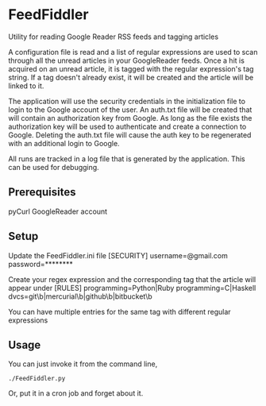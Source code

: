 FeedFiddler
===========

Utility for reading Google Reader RSS feeds and tagging articles

A configuration file is read and a list of regular expressions are used
to scan through all the unread articles in your GoogleReader feeds. Once 
a hit is acquired on an unread article, it is tagged with the regular 
expression's tag string. If a tag doesn't already exist, it will be created 
and the article will be linked to it. 

The application will use the security credentials in the initialization file
to login to the Google account of the user. An auth.txt file will be created 
that will contain an authorization key from Google. As long as the file exists 
the authorization key will be used to authenticate and create a connection to 
Google. Deleting the auth.txt file will cause the auth key to be regenerated 
with an additional login to Google.

All runs are tracked in a log file that is generated by the application. This
can be used for debugging.


Prerequisites
-------------
pyCurl
GoogleReader account

Setup
-----
Update the FeedFiddler.ini file
    [SECURITY]
    username=<userName>@gmail.com
    password=********
    
Create your regex expression and the corresponding tag that the article will appear under
    [RULES]
    programming=Python|Ruby
    programming=C|Haskell
    dvcs=git\b|mercurial\b|github\b|bitbucket\b

You can have multiple entries for the same tag with different regular expressions

Usage
-----
You can just invoke it from the command line,

    ./FeedFiddler.py
    
Or, put it in a cron job and forget about it.


